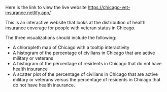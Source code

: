 Here is the link to view the live website https://chicago-vet-insurance.netlify.app/

This is an interactive website that looks at the distribution of health insurance coverage for people with veteran status in Chicago.

The three visualizations should include the following:
- A chloropleth map of Chicago with a tooltip interactivity
- A histogram of the percentage of civilians in Chicago that are active military or veterans
- A histogram of the percentage of residents in Chicago that do not have health insurance
- A scatter plot of the percentage of civilians in Chicago that are active military or veterans versus the percentage of residents in Chicago that do not have health insurance.
